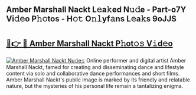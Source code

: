 ## Amber Marshall Nackt L𝚎a𝚔ed N𝚞𝚍e - Part-o7Y Vi𝚍𝚎o P𝚑𝚘tos - H𝚘𝚝 O𝚗𝚕yf𝚊ns L𝚎a𝚔s 9oJJS

# <h2><a href="http://kf25tqr.oniu.top/?m=Amber+Marshall+Nackt">🔗👉 🔴 Amber Marshall Nackt P𝚑ot𝚘𝚜 V𝚒d𝚎o</a></h2>

[![Amber Marshall Nackt Nu𝚍e𝚜](https://i.imgur.com/0qMVB7G.gif)](http://kf25tqr.oniu.top/?m=Amber+Marshall+Nackt)
Online performer and digital artist Amber Marshall Nackt, famed for creating and disseminating dance and lifestyle content via solo and collaborative dance performances and short films. Amber Marshall Nackt's public image is marked by its friendly and relatable nature, but the mysteries of his personal life remain a tantalizing enigma.  
